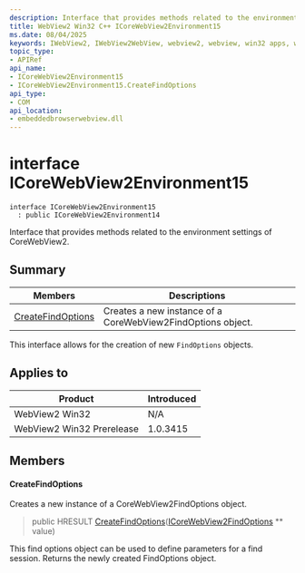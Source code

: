 ```yaml
---
description: Interface that provides methods related to the environment settings of CoreWebView2.
title: WebView2 Win32 C++ ICoreWebView2Environment15
ms.date: 08/04/2025
keywords: IWebView2, IWebView2WebView, webview2, webview, win32 apps, win32, edge, ICoreWebView2, ICoreWebView2Controller, browser control, edge html, ICoreWebView2Environment15
topic_type: 
- APIRef
api_name:
- ICoreWebView2Environment15
- ICoreWebView2Environment15.CreateFindOptions
api_type:
- COM
api_location:
- embeddedbrowserwebview.dll
---
```


# interface ICoreWebView2Environment15

```
interface ICoreWebView2Environment15
  : public ICoreWebView2Environment14
```

Interface that provides methods related to the environment settings of CoreWebView2.

## Summary

 Members                        | Descriptions
--------------------------------|---------------------------------------------
[CreateFindOptions](#createfindoptions) | Creates a new instance of a CoreWebView2FindOptions object.

This interface allows for the creation of new `FindOptions` objects.

## Applies to

Product                         | Introduced
--------------------------------|---------------------------------------------
WebView2 Win32            |    N/A
WebView2 Win32 Prerelease |    1.0.3415

## Members

#### CreateFindOptions

Creates a new instance of a CoreWebView2FindOptions object.

> public HRESULT [CreateFindOptions](#createfindoptions)([ICoreWebView2FindOptions](icorewebview2findoptions.md#icorewebview2findoptions) ** value)

This find options object can be used to define parameters for a find session. Returns the newly created FindOptions object.

